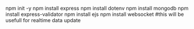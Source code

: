 npm init -y
npm install express
npm install dotenv
npm install mongodb
npm install express-validator
npm install ejs
npm install websocket #this will be usefull for realtime data update